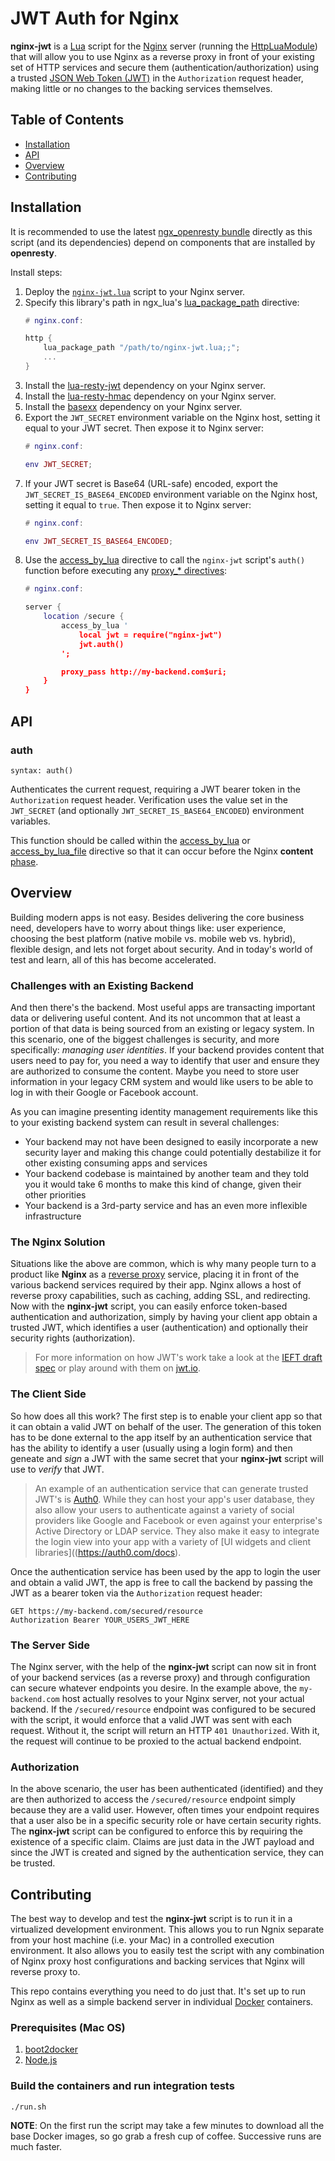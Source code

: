 # JWT Auth for Nginx

**nginx-jwt** is a [Lua](http://www.lua.org/) script for the [Nginx](http://nginx.org/) server (running the [HttpLuaModule](http://wiki.nginx.org/HttpLuaModule)) that will allow you to use Nginx as a reverse proxy in front of your existing set of HTTP services and secure them (authentication/authorization) using a trusted [JSON Web Token (JWT)](http://jwt.io/) in the `Authorization` request header, making little or no changes to the backing services themselves.

## Table of Contents

* [Installation](#installation)
* [API](#api)
* [Overview](#overview)
* [Contributing](#contributing)

## Installation

It is recommended to use the latest [ngx_openresty bundle](http://openresty.org/) directly as this script (and its dependencies) depend on components that are installed by **openresty**.

Install steps:

1. Deploy the [`nginx-jwt.lua`](nginx-jwt.lua) script to your Nginx server.
1. Specify this library's path in ngx_lua's [lua_package_path](https://github.com/openresty/lua-nginx-module#lua_package_path) directive:  
    ```lua
    # nginx.conf:

    http {
        lua_package_path "/path/to/nginx-jwt.lua;;";
        ...
    }
    ```
1. Install the [lua-resty-jwt](https://github.com/SkyLothar/lua-resty-jwt#installation) dependency on your Nginx server.
1. Install the [lua-resty-hmac](https://github.com/jkeys089/lua-resty-hmac#installation) dependency on your Nginx server.
1. Install the [basexx](https://github.com/aiq/basexx) dependency on your Nginx server.
1. Export the `JWT_SECRET` environment variable on the Nginx host, setting it equal to your JWT secret.  Then expose it to Nginx server:  
    ```lua
    # nginx.conf:

    env JWT_SECRET;
    ```
1. If your JWT secret is Base64 (URL-safe) encoded, export the `JWT_SECRET_IS_BASE64_ENCODED` environment variable on the Nginx host, setting it equal to `true`.  Then expose it to Nginx server:  
    ```lua
    # nginx.conf:

    env JWT_SECRET_IS_BASE64_ENCODED;
    ```
1. Use the [access_by_lua](https://github.com/openresty/lua-nginx-module#access_by_lua) directive to call the `nginx-jwt` script's `auth()` function before executing any [proxy_* directives](http://nginx.org/en/docs/http/ngx_http_proxy_module.html):  
    ```lua
    # nginx.conf:

    server {
        location /secure {
            access_by_lua '
                local jwt = require("nginx-jwt")
                jwt.auth()
            ';

            proxy_pass http://my-backend.com$uri;
        }
    }
    ```


## API

### auth

`syntax: auth()`

Authenticates the current request, requiring a JWT bearer token in the `Authorization` request header.  Verification uses the value set in the `JWT_SECRET` (and optionally `JWT_SECRET_IS_BASE64_ENCODED`) environment variables.

This function should be called within the [access_by_lua](https://github.com/openresty/lua-nginx-module#access_by_lua) or [access_by_lua_file](https://github.com/openresty/lua-nginx-module#access_by_lua_file) directive so that it can occur before the Nginx **content** [phase](http://wiki.nginx.org/Phases).

## Overview

Building modern apps is not easy.  Besides delivering the core business need, developers have to worry about things like: user experience, choosing the best platform (native mobile vs. mobile web vs. hybrid), flexible design, and lets not forget about security.  And in today's world of test and learn, all of this has become accelerated.

### Challenges with an Existing Backend

And then there's the backend.  Most useful apps are transacting important data or delivering useful content.  And its not uncommon that at least a portion of that data is being sourced from an existing or legacy system.  In this scenario, one of the biggest challenges is security, and more specifically: *managing user identities*.  If your backend provides content that users need to pay for, you need a way to identify that user and ensure they are authorized to consume the content.  Maybe you need to store user information in your legacy CRM system and would like users to be able to log in with their Google or Facebook account.

As you can imagine presenting identity management requirements like this to your existing backend system can result in several challenges:

* Your backend may not have been designed to easily incorporate a new security layer and making this change could potentially destabilize it for other existing consuming apps and services
* Your backend codebase is maintained by another team and they told you it would take 6 months to make this kind of change, given their other priorities
* Your backend is a 3rd-party service and has an even more inflexible infrastructure

### The Nginx Solution

Situations like the above are common, which is why many people turn to a product like **Nginx** as a [reverse proxy](http://en.wikipedia.org/wiki/Reverse_proxy) service, placing it in front of the various backend services required by their app.  Nginx allows a host of reverse proxy capabilities, such as caching, adding SSL, and redirecting.  Now with the **nginx-jwt** script, you can easily enforce token-based authentication and authorization, simply by having your client app obtain a trusted JWT, which identifies a user (authentication) and optionally their security rights (authorization).

> For more information on how JWT's work take a look at the [IEFT draft spec](http://tools.ietf.org/html/draft-ietf-oauth-json-web-token) or play around with them on [jwt.io](http://jwt.io).


### The Client Side

So how does all this work?  The first step is to enable your client app so that it can obtain a valid JWT on behalf of the user.  The generation of this token has to be done external to the app itself by an authentication service that has the ability to identify a user (usually using a login form) and then geneate and *sign* a JWT with the same secret that your **nginx-jwt** script will use to *verify* that JWT.

> An example of an authentication service that can generate trusted JWT's is [Auth0](http://auth0.com).  While they can host your app's user database, they also allow your users to authenticate against a variety of social providers like Google and Facebook or even against your enterprise's Active Directory or LDAP service.  They also make it easy to integrate the login view into your app with a variety of [UI widgets and client libraries]((https://auth0.com/docs).

Once the authentication service has been used by the app to login the user and obtain a valid JWT, the app is free to call the backend by passing the JWT as a bearer token via the `Authorization` request header:

```
GET https://my-backend.com/secured/resource
Authorization Bearer YOUR_USERS_JWT_HERE
```

### The Server Side

The Nginx server, with the help of the **nginx-jwt** script can now sit in front of your backend services (as a reverse proxy) and through configuration can secure whatever endpoints you desire.  In the example above, the `my-backend.com` host actually resolves to your Nginx server, not your actual backend.  If the `/secured/resource` endpoint was configured to be secured with the script, it would enforce that a valid JWT was sent with each request.  Without it, the script will return an HTTP `401 Unauthorized`.  With it, the request will continue to be proxied to the actual backend endpoint.

### Authorization

In the above scenario, the user has been authenticated (identified) and they are then authorized to access the `/secured/resource` endpoint simply because they are a valid user.  However, often times your endpoint requires that a user also be in a specific security role or have certain security rights.  The **nginx-jwt** script can be configured to enforce this by requiring the existence of a specific claim.  Claims are just data in the JWT payload and since the JWT is created and signed by the authentication service, they can be trusted.

## Contributing

The best way to develop and test the **nginx-jwt** script is to run it in a virtualized development environment.  This allows you to run Ngnix separate from your host machine (i.e. your Mac) in a controlled execution environment.  It also allows you to easily test the script with any combination of Nginx proxy host configurations and backing services that Nginx will reverse proxy to.

This repo contains everything you need to do just that.  It's set up to run Nginx as well as a simple backend server in individual [Docker](http://www.docker.com) containers.

### Prerequisites (Mac OS)

1. [boot2docker](http://boot2docker.io/)
1. [Node.js](https://nodejs.org/)

### Build the containers and run integration tests

  ```bash
  ./run.sh
  ```

  **NOTE**: On the first run the script may take a few minutes to download all the base Docker images, so go grab a fresh cup of coffee.  Successive runs are much faster.
